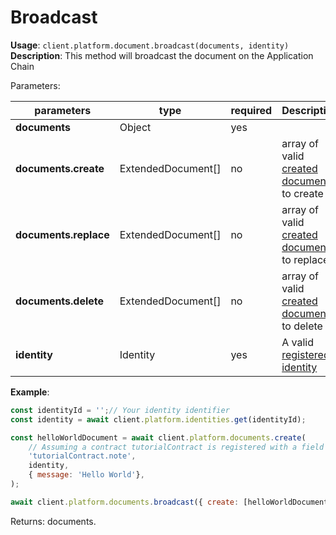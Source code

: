 # Broadcast

**Usage**: `client.platform.document.broadcast(documents, identity)`  
**Description**: This method will broadcast the document on the Application Chain

Parameters: 

| parameters            | type                | required | Description                                                                                                 |
| --------------------- | ------------------- | -------- | ----------------------------------------------------------------------------------------------------------- |
| **documents**         | Object              | yes      |                                                                                                             |
| **documents.create**  | ExtendedDocument\[] | no       | array of valid [created document](../documents/create.md) to create  |
| **documents.replace** | ExtendedDocument\[] | no       | array of valid [created document](../documents/create.md) to replace |
| **documents.delete**  | ExtendedDocument\[] | no       | array of valid [created document](../documents/create.md) to delete  |
| **identity**          | Identity            | yes      | A valid [registered identity](../identities/register.md)             |

**Example**:

```js
const identityId = '';// Your identity identifier
const identity = await client.platform.identities.get(identityId);

const helloWorldDocument = await client.platform.documents.create(
    // Assuming a contract tutorialContract is registered with a field note
    'tutorialContract.note',
    identity,
    { message: 'Hello World'},
);

await client.platform.documents.broadcast({ create: [helloWorldDocument] }, identity);
```

Returns: documents.